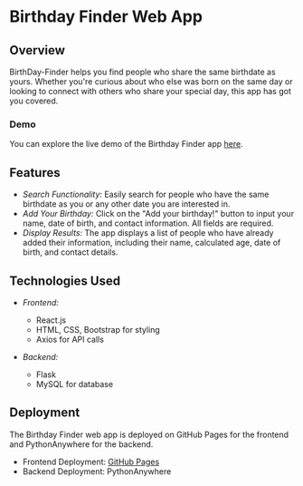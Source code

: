 # Birthday Finder Web App

## Overview

BirthDay-Finder helps you find people who share the same birthdate as yours. Whether you're curious about who else was born on the same day or looking to connect with others who share your special day, this app has got you covered.

### Demo

You can explore the live demo of the Birthday Finder app [here](https://majdsuhail.github.io/BirthDay-Finder/).

## Features

- *Search Functionality:* Easily search for people who have the same birthdate as you or any other date you are interested in.
- *Add Your Birthday:* Click on the "Add your birthday!" button to input your name, date of birth, and contact information. All fields are required.
- *Display Results:* The app displays a list of people who have already added their information, including their name, calculated age, date of birth, and contact details.

## Technologies Used

- *Frontend:*
  - React.js
  - HTML, CSS, Bootstrap for styling
  - Axios for API calls

- *Backend:*
  - Flask
  - MySQL for database

## Deployment

The Birthday Finder web app is deployed on GitHub Pages for the frontend and PythonAnywhere for the backend.

- Frontend Deployment: [GitHub Pages](https://majdsuhail.github.io/BirthDay-Finder/)
- Backend Deployment: PythonAnywhere
